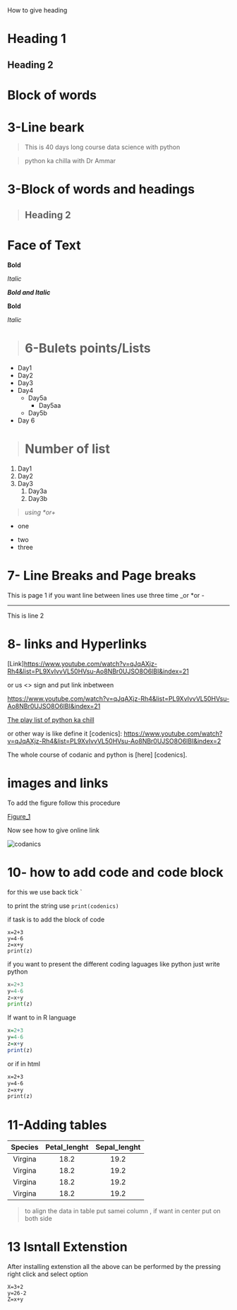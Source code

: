 How to give heading
# Heading 1
## Heading 2

# Block of words
# 3-Line beark
>This is 40 days long course data science with python

>python ka chilla with Dr Ammar

# 3-Block of words and headings
 > ## Heading 2

# Face of Text
**Bold**

*Italic*

***Bold and Italic***

__Bold__

_Italic_

># 6-Bulets points/Lists

- Day1
- Day2
- Day3
- Day4
    - Day5a
        - Day5aa
    - Day5b
- Day 6

># Number of list
1. Day1
2. Day2
3. Day3
    1. Day3a
    2. Day3b
> _using *or+_
* one
+ two
+ three

# 7- Line Breaks and Page breaks
This is page 1 if you want line between lines use three time _or *or -

---
This is line 2

# 8- links and Hyperlinks
[Link]https://www.youtube.com/watch?v=qJqAXjz-Rh4&list=PL9XvIvvVL50HVsu-Ao8NBr0UJSO8O6lBI&index=21


or us <> sign and put link inbetween


<https://www.youtube.com/watch?v=qJqAXjz-Rh4&list=PL9XvIvvVL50HVsu-Ao8NBr0UJSO8O6lBI&index=21>

[The play list of python ka chill](https://www.youtube.com/watch?v=qJqAXjz-Rh4&list=PL9XvIvvVL50HVsu-Ao8NBr0UJSO8O6lBI&index=2)

or other way is like define it
[codenics]: https://www.youtube.com/watch?v=qJqAXjz-Rh4&list=PL9XvIvvVL50HVsu-Ao8NBr0UJSO8O6lBI&index=2

The whole course of codanic and python is [here] [codenics].

# images and links
To add the figure follow this procedure

[Figure_1](Figure_1.png)

Now see how to give online link

![codanics](https://www.google.com/search?q=codanics&sxsrf=APq-WBsd50N77aRmfxruMRKq--4qyhbgdQ:1650579524115&source=lnms&tbm=isch&sa=X&ved=2ahUKEwik9tTxl6b3AhX4jYkEHfTxATYQ_AUoAXoECAEQAw&biw=1280&bih=577&dpr=1.5#imgrc=GRjVtCcWAILqOM)

# 10- how to add code and code block
for this we use back tick `

to print the string use `print(codenics)`

if task is to add the block of code 


```
x=2+3
y=4-6
z=x+y
print(z)
```
 if you want to present the different coding laguages like python just write python


```python
x=2+3
y=4-6
z=x+y
print(z)
```
If want to in R language

```R
x=2+3
y=4-6
z=x+y
print(z)
```
 or if in html

 ```html
x=2+3
y=4-6
z=x+y
print(z)
```

# 11-Adding tables
| Species | Petal_lenght |  Sepal_lenght|
|:-------:|:--------------:|:------------:|
|Virgina| 18.2| 19.2|
|Virgina| 18.2| 19.2|
|Virgina| 18.2| 19.2|
|Virgina| 18.2| 19.2|


>to align the data in table  put samei column , if want in center put on both side


# 13 Isntall Extenstion
After installing extenstion all the above can be performed by the pressing right click and select option

```
X=3+2
y=26-2
Z=x+y

```

















